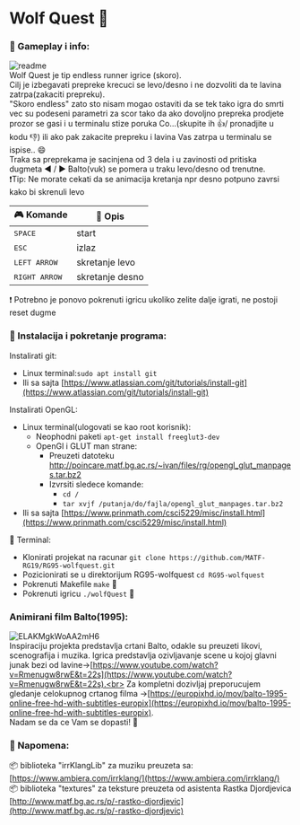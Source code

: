 # Wolf Quest 🐺 

### 📝 Gameplay i info:
![readme](https://user-images.githubusercontent.com/43257971/72408798-38f41900-3764-11ea-864f-b0b488ca92fd.gif)<br>
Wolf Quest je tip endless runner igrice (skoro).<br>Cilj je izbegavati prepreke krecuci se levo/desno i ne dozvoliti da te lavina zatrpa(zakaciti prepreku).<br>"Skoro endless" zato sto nisam mogao ostaviti da se tek tako igra do smrti vec su podeseni parametri za scor tako da ako dovoljno prepreka prodjete prozor se gasi i u terminalu stize poruka Co...(skupite ih 👍/ pronadjite u kodu 👎) ili ako pak zakacite prepreku i lavina Vas zatrpa u terminalu se ispise.. 😄<br>
Traka sa preprekama je sacinjena od 3 dela i u zavinosti od pritiska dugmeta ◀ / ▶ Balto(vuk) se pomera u traku levo/desno od trenutne.<br>
:exclamation:Tip: Ne morate cekati da se animacija kretanja npr desno potpuno zavrsi kako bi skrenuli levo

| :video_game: Komande |📜 Opis |
| --- | --- |
| <kbd> SPACE </kdb> | start |
| <kbd> ESC </kbd> | izlaz |
| <kbd> LEFT ARROW </kbd> | skretanje levo |
| <kbd> RIGHT ARROW </kbd> | skretanje desno |

:exclamation: Potrebno je ponovo pokrenuti igricu ukoliko zelite dalje igrati, ne postoji reset dugme
### :wrench: Instalacija i pokretanje programa:
Instalirati git:
* Linux terminal:`sudo apt install git`
* Ili sa sajta [https://www.atlassian.com/git/tutorials/install-git](https://www.atlassian.com/git/tutorials/install-git)

Instalirati OpenGL:
* Linux terminal(ulogovati se kao root korisnik):
  * Neophodni paketi `apt-get install freeglut3-dev`
  * OpenGl i GLUT man strane:
    * Preuzeti datoteku http://poincare.matf.bg.ac.rs/~ivan/files/rg/opengl_glut_manpages.tar.bz2
    * Izvrsiti sledece komande:
      * `cd /`
      * `tar xvjf /putanja/do/fajla/opengl_glut_manpages.tar.bz2`
* Ili sa sajta [https://www.prinmath.com/csci5229/misc/install.html](https://www.prinmath.com/csci5229/misc/install.html)

💬 Terminal:
* Klonirati projekat na racunar `git clone https://github.com/MATF-RG19/RG95-wolfquest.git`
* Pozicionirati se u direktorijum RG95-wolfquest `cd RG95-wolfquest`
* Pokrenuti Makefile `make` 🌲
* Pokrenuti igricu `./wolfQuest` 🐺
### Animirani film Balto(1995): 
![ELAKMgkWoAA2mH6](https://user-images.githubusercontent.com/43257971/72405468-5374c500-3759-11ea-8618-d62efa43131c.jpg)<br>
Inspiraciju projekta predstavlja crtani Balto, odakle su preuzeti likovi, scenografija i muzika. Igrica predstavlja ozivljavanje scene u kojoj glavni junak bezi od lavine->[https://www.youtube.com/watch?v=Rmenugw8rwE&t=22s](https://www.youtube.com/watch?v=Rmenugw8rwE&t=22s).<br>
Za kompletni dozivljaj preporucujem gledanje celokupnog crtanog filma ->[https://europixhd.io/mov/balto-1995-online-free-hd-with-subtitles-europix](https://europixhd.io/mov/balto-1995-online-free-hd-with-subtitles-europix). <br>
Nadam se da ce Vam se dopasti! 🐺
### 📣 Napomena:
📦 biblioteka "irrKlangLib" za muziku preuzeta sa: [https://www.ambiera.com/irrklang/](https://www.ambiera.com/irrklang/)<br>
📦 biblioteka "textures" za teksture preuzeta od asistenta Rastka Djordjevica [http://www.matf.bg.ac.rs/p/-rastko-djordjevic](http://www.matf.bg.ac.rs/p/-rastko-djordjevic)
